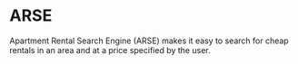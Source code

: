 # ARSE
Apartment Rental Search Engine (ARSE) makes it easy to search for cheap rentals in an area and at a price specified by the user.
